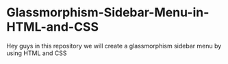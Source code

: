 # Glassmorphism-Sidebar-Menu-in-HTML-and-CSS
Hey guys in this repository we will create a glassmorphism sidebar menu by using HTML and CSS
